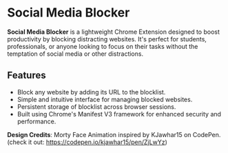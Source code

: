 # Social Media Blocker

**Social Media Blocker** is a lightweight Chrome Extension designed to boost productivity by blocking distracting websites. It's perfect for students, professionals, or anyone looking to focus on their tasks without the temptation of social media or other distractions.

## Features
- Block any website by adding its URL to the blocklist.
- Simple and intuitive interface for managing blocked websites.
- Persistent storage of blocklist across browser sessions.
- Built using Chrome's Manifest V3 framework for enhanced security and performance.

**Design Credits**: Morty Face Animation inspired by KJawhar15 on CodePen. (check it out: https://codepen.io/kjawhar15/pen/ZjLwYz)
